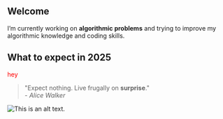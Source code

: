 ## Welcome
I’m currently working on **algorithmic problems** and trying to improve my algorithmic knowledge and coding skills.
## What to expect in 2025
<span style="color:red"> hey <span/>
>"Expect nothing. Live frugally on **surprise**."
><br>- *Alice Walker*

![This is an alt text.](https://c02.purpledshub.com/uploads/sites/48/2024/01/moon-phases-2025-scaled.jpg?webp=1&w=1200 "This is a sample image.")

<!--
![This is an alt text.](https://c02.purpledshub.com/uploads/sites/48/2021/01/phases-of-moon-hero.jpg?webp=1&w=1200 "This is a sample image.")
**AskaReign/AskaReign** is a ✨ _special_ ✨ repository because its `README.md` (this file) appears on your GitHub profile.

Here are some ideas to get you started:

- 🔭 I’m currently working on algorithmic problems
- 🌱 I’m currently learning ...
- 👯 I’m looking to collaborate on ...
- 🤔 I’m looking for help with ...
- 💬 Ask me about ...
- 📫 How to reach me: ...
- 😄 Pronouns: ...
- ⚡ Fun fact: ...
-->
